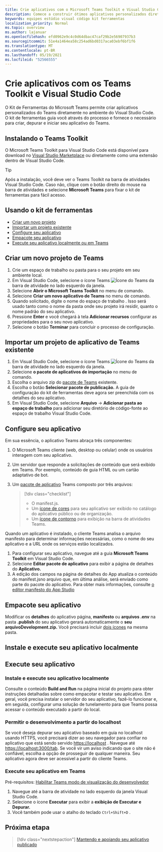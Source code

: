 ```yaml
---
title: Crie aplicativos com o Microsoft Teams Toolkit e Visual Studio Code
description: Comece a construir ótimos aplicativos personalizados diretamente dentro de Visual Studio Code com o Microsoft Teams Toolkit
keywords: equipes estúdio visual código kit ferramentas
localization_priority: Normal
ms.topic: overview
ms.author: lajanuar
ms.openlocfilehash: efd0962e9c4c0d64dbac47caf29b2e56907937b3
ms.sourcegitcommit: 51e4a1464ea58c254ad6bd0317aca03ebf6bf1f6
ms.translationtype: MT
ms.contentlocale: pt-BR
ms.lasthandoff: 05/19/2021
ms.locfileid: "52566555"
---
```

# <a name="build-apps-with-the-teams-toolkit-and-visual-studio-code"></a>Crie aplicativos com os Teams Toolkit e Visual Studio Code

O Kit de Ferramentas do Microsoft Teams permite criar aplicativos personalizados do Teams diretamente no ambiente do Visual Studio Code. O kit de ferramentas guia você através do processo e fornece o necessário para criar, depurar e iniciar seu aplicativo do Teams.

## <a name="installing-the-teams-toolkit"></a>Instalando o Teams Toolkit

O Microsoft Teams Toolkit para Visual Studio Code está disponível para download no [Visual Studio Marketplace](https://aka.ms/teams-toolkit) ou diretamente como uma extensão dentro de Visual Studio Code.

> [!TIP]
> Após a instalação, você deve ver o Teams Toolkit na barra de atividades Visual Studio Code. Caso não, clique com o botão direito do mouse na barra de atividades e selecione **Microsoft Teams** para fixar o kit de ferramentas para fácil acesso.

## <a name="using-the-toolkit"></a>Usando o kit de ferramentas

- [Criar um novo projeto](#set-up-a-new-teams-project)
- [Importar um projeto existente](#import-an-existing-teams-app-project)
- [Configure seu aplicativo](#configure-your-app)
- [Empacote seu aplicativo](#package-your-app)
- [Execute seu aplicativo localmente ou em Teams](#run-your-app)

## <a name="set-up-a-new-teams-project"></a>Criar um novo projeto de Teams

1. Crie um espaço de trabalho ou pasta para o seu projeto em seu ambiente local.
1. Em Visual Studio Code, selecione o ícone Teams ![Ícone do Teams](../assets/icons/favicon-16x16.png) da barra de atividade no lado esquerdo da janela.
1. Selecione **Abrir o Microsoft Teams Toolkit** no menu de comando.
1. Selecione **Criar um novo aplicativo de Teams** no menu de comando.
1. Quando solicitado, digite o nome do espaço de trabalho . Isso será usado tanto como o nome da pasta onde seu projeto irá residir, quanto o nome padrão do seu aplicativo.
1. Pressione **Enter** e você chegará à tela **Adicionar recursos** configurar as propriedades para o seu novo aplicativo.
1. Selecione o botão **Terminar** para concluir o processo de configuração.

## <a name="import-an-existing-teams-app-project"></a>Importar um projeto de aplicativo de Teams existente

1. Em Visual Studio Code, selecione o ícone Teams ![Ícone do Teams](../assets/icons/favicon-16x16.png) da barra de atividade no lado esquerdo da janela.
1. Selecione **o pacote de aplicativos de importação** no menu de comando.
1. Escolha o arquivo zip do [pacote de Teams](../concepts/build-and-test/apps-package.md) existente.
1. Escolha o botão **Selecionar pacote de publicação.** A guia de configuração do kit de ferramentas deve agora ser preenchida com os detalhes do seu aplicativo.
1. Em Visual Studio Code, selecione **Arquivo**  ->  **Adicionar pasta ao espaço de trabalho** para adicionar seu diretório de código-fonte ao espaço de trabalho Visual Studio Code.

## <a name="configure-your-app"></a>Configure seu aplicativo

Em sua essência, o aplicativo Teams abraça três componentes:

  1. O Microsoft Teams cliente (web, desktop ou celular) onde os usuários interagem com seu aplicativo.
  1. Um servidor que responde a solicitações de conteúdo que será exibido em Teams. Por exemplo, conteúdo de guia HTML ou um cartão adaptativo de bot.
  1. Um [pacote de aplicativo](/concepts/build-and-test/apps-package.md) Teams composto por três arquivos:

      > [!div class="checklist"]
      >
      > - O manifest.js. 
      > - Um [ícone de cores](../resources/schema/manifest-schema.md#icons) para seu aplicativo ser exibido no catálogo do aplicativo público ou de organização.
      > - Um [ícone de contorno](../resources/schema/manifest-schema.md#icons) para exibição na barra de atividades Teams.

Quando um aplicativo é instalado, o cliente Teams analisa o arquivo manifesto para determinar informações necessárias, como o nome do seu aplicativo e a URL onde os serviços estão localizados.

1. Para configurar seu aplicativo, navegue até a guia **Microsoft Teams Toolkit** em Visual Studio Code.
1. Selecione **Editar pacote de aplicativo** para exibir a página de detalhes do **Aplicativo.**
1. A edição dos campos na página de detalhes do App atualiza o conteúdo do manifest.jsno arquivo que, em última análise, será enviado como parte do pacote do aplicativo. Para obter mais informações, consulte [o editor manifesto do App Studio](https://aka.ms/teams-toolkit-manifest)

## <a name="package-your-app"></a>Empacote seu aplicativo

Modificar os **detalhes** do aplicativo página, **manifesto** ou **arquivos .env** na pasta **.publish** do seu aplicativo gerará automaticamente o **seu arquivoDevelopment.zip.** Você precisará incluir [dois ícones](../concepts/build-and-test/apps-package.md#app-icons) na mesma pasta.

## <a name="install-and-run-your-app-locally"></a>Instale e execute seu aplicativo localmente

## <a name="run-your-app"></a>Execute seu aplicativo

### <a name="install-and-run-your-app-locally"></a>Instale e execute seu aplicativo localmente

Consulte o conteúdo **Build and Run** na página inicial do projeto para obter instruções detalhadas sobre como empacotar e testar seu aplicativo. Em geral, você precisa instalar o servidor do seu aplicativo, fazê-lo funcionar e, em seguida, configurar uma solução de tunelamento para que Teams possa acessar o conteúdo executado a partir do local.

### <a name="enable-development-from-localhost"></a>Permitir o desenvolvimento a partir do localhost

Se você deseja depurar seu aplicativo baseado em guia no localhost usando HTTPS, você precisará dizer ao seu navegador para confiar no aplicativo que está sendo servido <https://localhost> . Navegue até <https://localhost:3000/tab>. Se você vir um aviso indicando que o site não é confiável, escolha a opção de prosseguir de qualquer maneira. Seu aplicativo agora deve ser acessível a partir do cliente Teams.

### <a name="run-your-app-in-teams"></a>Execute seu aplicativo em Teams

Pré-requisitos: [Habilitar Teams modo de visualização do desenvolvedor](https://aka.ms/teams-toolkit-enable-devpreview)

1. Navegue até a barra de atividade no lado esquerdo da janela Visual Studio Code.
1. Selecione o ícone **Executar** para exibir a **exibição de Executar e Depurar.**
1. Você também pode usar o atalho do teclado `Ctrl+Shift+D` .

## <a name="next-step"></a>Próxima etapa

> [!div class="nextstepaction"]
> [Mantendo e apoiando seu aplicativo publicado](../concepts/deploy-and-publish/appsource/post-publish/overview.md)
